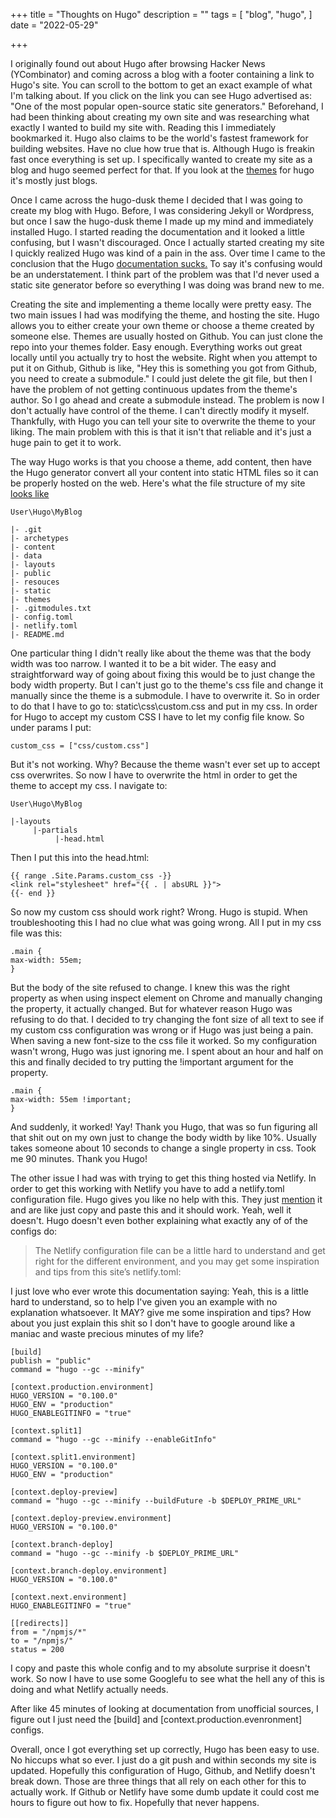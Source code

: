 +++
title = "Thoughts on Hugo"
description = ""
tags = [
    "blog", "hugo",
]
date = "2022-05-29"

+++




I originally found out about Hugo after browsing Hacker News (YCombinator) and coming across a blog with a footer containing a link to Hugo's site. You can scroll to the bottom to get an exact example of what I'm talking about. If you click on the link you can see Hugo advertised as: "One of the most popular open-source static site generators." Beforehand, I had been thinking about creating my own site and was researching what exactly I wanted to build my site with. Reading this I immediately bookmarked it. Hugo also claims to be the world's fastest framework for building websites. Have no clue how true that is. Although Hugo is freakin fast once everything is set up. I specifically wanted to create my site as a blog and hugo seemed perfect for that. If you look at the [themes](https://themes.gohugo.io) for hugo it's mostly just blogs. 

Once I came across the hugo-dusk theme I decided that I was going to create my blog with Hugo. Before, I was considering Jekyll or Wordpress, but once I saw the hugo-dusk theme I made up my mind and immediately installed Hugo. I started reading the documentation and it looked a little confusing, but I wasn't discouraged. Once I actually started creating my site I quickly realized Hugo was kind of a pain in the ass. Over time I came to the conclusion that the Hugo [documentation sucks.](https://news.ycombinator.com/item?id=30527884)  To say it's confusing would be an understatement. I think part of the problem was that I'd never used a static site generator before so everything I was doing was brand new to me. 

Creating the site and implementing a theme locally were pretty easy. The two main issues I had was modifying the theme, and hosting the site. Hugo allows you to either create your own theme or choose a theme created by someone else. Themes are usually hosted on Github. You can just clone the repo into your themes folder. Easy enough. Everything works out great locally until you actually try to host the website. Right when you attempt to put it on Github, Github is like, "Hey this is something you got from Github, you need to create a submodule." I could just delete the git file, but then I have the problem of not getting continuous updates from the theme's author. So I go ahead and create a submodule instead. The problem is now I don't actually have control of the theme. I can't directly modify it myself. Thankfully, with Hugo you can tell your site to overwrite the theme to your liking. The main problem with this is that it isn't that reliable and it's just a huge pain to get it to work.

The way Hugo works is that you choose a theme, add content, then have the Hugo generator convert all your content into static HTML files so it can be properly hosted on the web. Here's what the file structure of my site [looks like](https://github.com/have-no-clue-what-im-doing/Broderic_Blog)

    User\Hugo\MyBlog  
	
    |- .git
	|- archetypes
	|- content
	|- data
	|- layouts
	|- public
	|- resouces
	|- static
	|- themes
	|- .gitmodules.txt
	|- config.toml
	|- netlify.toml
	|- README.md
	
One particular thing I didn't really like about the theme was that the body width was too narrow. I wanted it to be a bit wider. The easy and straightforward way of going about fixing this would be to just change the body width property. But I can't just go to the theme's css file and change it manually since the theme is a submodule. I have to overwrite it. So in order to do that I have to go to: static\css\custom.css and put in my css. In order for Hugo to accept my custom CSS I have to let my config file know. So under params I put:

    custom_css = ["css/custom.css"]
	
But it's not working. Why? Because the theme wasn't ever set up to accept css overwrites. So now I have to overwrite the html in order to get the theme to accept my css. I navigate to: 
    
	User\Hugo\MyBlog  
	
	|-layouts
	     |-partials
	          |-head.html
			  
Then I put this into the head.html:
 
    {{ range .Site.Params.custom_css -}}
    <link rel="stylesheet" href="{{ . | absURL }}">
    {{- end }}
	
So now my custom css should work right? Wrong. Hugo is stupid. When troubleshooting this I had no clue what was going wrong. All I put in my css file was this:

    .main {
    max-width: 55em; 
    }

But the body of the site refused to change. I knew this was the right property as when using inspect element on Chrome and manually changing the property, it actually changed. But for whatever reason Hugo was refusing to do that. I decided to try changing the font size of all text to see if my custom css configuration was wrong or if Hugo was just being a pain. When saving a new font-size to the css file it worked. So my configuration wasn't wrong, Hugo was just ignoring me. I spent about an hour and half on this and finally decided to try putting the !important argument for the property.

    .main {
    max-width: 55em !important; 
    }
	
And suddenly, it worked! Yay! Thank you Hugo, that was so fun figuring all that shit out on my own just to change the body width by like 10%. Usually takes someone about 10 seconds to change a single property in css. Took me 90 minutes. Thank you Hugo!

The other issue I had was with trying to get this thing hosted via Netlify. In order to get this working with Netlify you have to add a netlify.toml configuration file. Hugo gives you like no help with this. They just [mention](https://gohugo.io/hosting-and-deployment/hosting-on-netlify/) it and are like just copy and paste this and it should work. Yeah, well it doesn't. Hugo doesn't even bother explaining what exactly any of of the configs do:

> The Netlify configuration file can be a little hard to understand and get right for the different environment, and you may get some inspiration and tips from this site’s netlify.toml:

I just love who ever wrote this documentation saying: Yeah, this is a little hard to understand, so to help I've given you an example with no explanation whatsoever. It MAY? give me some inspiration and tips? How about you just explain this shit so I don't have to google around like a maniac and waste precious minutes of my life?

    [build]
    publish = "public"
    command = "hugo --gc --minify"

    [context.production.environment]
    HUGO_VERSION = "0.100.0"
    HUGO_ENV = "production"
    HUGO_ENABLEGITINFO = "true"

	[context.split1]
	command = "hugo --gc --minify --enableGitInfo"

	[context.split1.environment]
	HUGO_VERSION = "0.100.0"
	HUGO_ENV = "production"

	[context.deploy-preview]
	command = "hugo --gc --minify --buildFuture -b $DEPLOY_PRIME_URL"

	[context.deploy-preview.environment]
	HUGO_VERSION = "0.100.0"

	[context.branch-deploy]
	command = "hugo --gc --minify -b $DEPLOY_PRIME_URL"

	[context.branch-deploy.environment]
	HUGO_VERSION = "0.100.0"

	[context.next.environment]
	HUGO_ENABLEGITINFO = "true"

	[[redirects]]
	from = "/npmjs/*"
	to = "/npmjs/"
	status = 200
	
I copy and paste this whole config and to my absolute surprise it doesn't work. So now I have to use some Googlefu to see what the hell any of this is doing and what Netlify actually needs.

After like 45 minutes of looking at documentation from unofficial sources, I figure out I just need the [build] and [context.production.evenronment] configs. 

Overall, once I got everything set up correctly, Hugo has been easy to use. No hiccups what so ever. I just do a git push and within seconds my site is updated. Hopefully this configuration of Hugo, Github, and Netlify doesn't break down. Those are three things that all rely on each other for this to actually work. If Github or Netlify have some dumb update it could cost me hours to figure out how to fix. Hopefully that never happens. 

